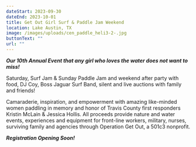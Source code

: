 ```yaml
---
dateStart: 2023-09-30
dateEnd: 2023-10-01
title: Get Out Girl Surf & Paddle Jam Weekend
location: Lake Austin, TX
image: /images/uploads/cen_paddle_heli3-2-.jpg
buttonText: ""
url: ""
---
```

***O﻿ur 10th Annual Event that any girl who loves the water does not want to miss!***

Saturday, Surf Jam & Sunday Paddle Jam  and weekend after party with food, DJ Coy, Boss Jaguar Surf Band, silent and live auctions with family and friends! 

Camaraderie, inspiration, and empowerment with amazing like-minded women paddling in memory and honor of Travis County first responders Kristin McLain &amp; Jessica Hollis. All proceeds provide nature and water events, experiences and equipment for front-line workers, military, nurses, surviving family and agencies through Operation Get Out, a 501c3 nonprofit.

***R﻿egistration Opening Soon!***